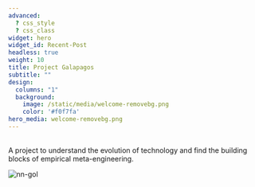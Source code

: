 ```yaml
---
advanced:
  ? css_style
  ? css_class
widget: hero
widget_id: Recent-Post
headless: true
weight: 10
title: Project Galapagos
subtitle: ""
design:
  columns: "1"
  background:
    image: /static/media/welcome-removebg.png
    color: '#f0f7fa'
hero_media: welcome-removebg.png
---
```

<br />
A project to understand the evolution of technology and find the building blocks of empirical meta-engineering.

![nn-gol](/media/game-of-life-neural-networks-contrast-removebg.png)
